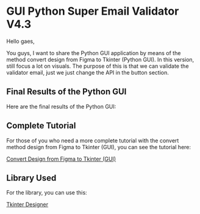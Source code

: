 <!DOCTYPE html> <html lang="en"> <head> <meta charset="UTF-8"> <meta name="viewport" content="width=device-width, initial-scale=1.0"></head> <body> <h1>GUI Python Super Email Validator V4.3</h1> <p>Hello gaes,</p> <p> You guys, I want to share the Python GUI application by means of the method convert design from Figma to Tkinter (Python GUI). In this version, still focus a lot on visuals. The purpose of this is that we can validate the validator email, just we just change the API in the button section. </p> <h2>Final Results of the Python GUI</h2> <p>Here are the final results of the Python GUI:</p> <!-- You can add a screenshot or image of the GUI here --> <h2>Complete Tutorial</h2> <p> For those of you who need a more complete tutorial with the convert method design from Figma to Tkinter (GUI), you can see the tutorial here: </p> <p><a href="https://www.youtube.com/watch?v=oLxFqpUbaAE">Convert Design from Figma to Tkinter (GUI)</a></p> <h2>Library Used</h2> <p>For the library, you can use this:</p> <p><a href="https://github.com/ParthJadhav/Tkinter-Designer/tree/master?tab=readme-ov-file">Tkinter Designer</a></p> </body> </html>
